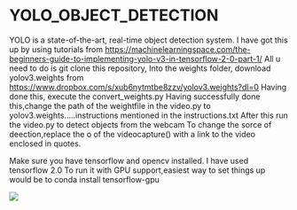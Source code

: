 # YOLO_OBJECT_DETECTION
YOLO is a state-of-the-art, real-time object detection system.
I have got this up by using tutorials from https://machinelearningspace.com/the-beginners-guide-to-implementing-yolo-v3-in-tensorflow-2-0-part-1/
All u need to do is git clone this repository,
Into the weights folder, download yolov3.weights from https://www.dropbox.com/s/xub6nytmtbe8zzv/yolov3.weights?dl=0
Having done this, execute the convert_weights.py
Having successfully done this,change the path of the weightfile in the video.py to yolov3.weights.....instructions mentioned in 
the instructions.txt
After this run the video.py to detect objects from the webcam
To change the sorce of deection,replace the o of the videocapture() with a link to the video enclosed in quotes.

Make sure you have tensorflow and opencv installed. I have used tensorflow 2.0
To run it with GPU support,easiest way to set things up would be to      conda install tensorflow-gpu

![](https://raw.githubusercontent.com/Prasanna-icefire/YOLO_OBJECT_DETECTION/master/Screenshot/Screenshot%20from%202020-05-01%2016-19-33.png)
